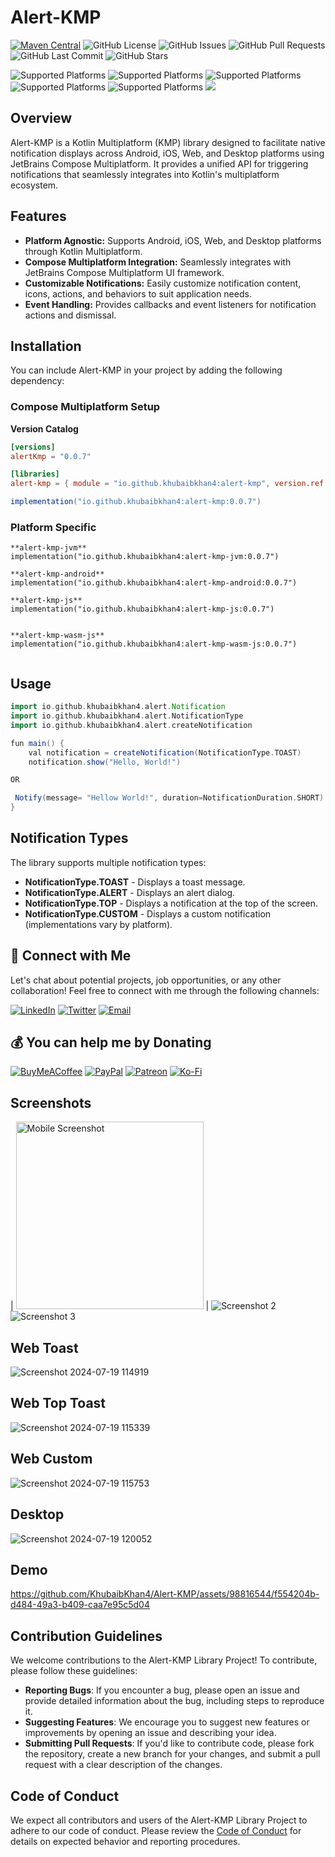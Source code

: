 # Alert-KMP

[![Maven Central](https://img.shields.io/maven-central/v/io.github.khubaibkhan4/alert-kmp.svg?label=Maven%20Central)](https://search.maven.org/artifact/io.github.khubaibkhan4/alert-kmp)
![GitHub License](https://img.shields.io/github/license/KhubaibKhan4/Alert-KMP)
![GitHub Issues](https://img.shields.io/github/issues/KhubaibKhan4/Alert-KMP)
![GitHub Pull Requests](https://img.shields.io/github/issues-pr/KhubaibKhan4/Alert-KMP)
![GitHub Last Commit](https://img.shields.io/github/last-commit/KhubaibKhan4/Alert-KMP)
![GitHub Stars](https://img.shields.io/github/stars/KhubaibKhan4/Alert-KMP?style=social)

![Supported Platforms](https://img.shields.io/badge/platform-Android-green.svg)
![Supported Platforms](https://img.shields.io/badge/platform-iOS-blue.svg)
![Supported Platforms](https://img.shields.io/badge/platform-JS-yellow.svg)
![Supported Platforms](https://img.shields.io/badge/platform-WASM-yellow.svg)
![Supported Platforms](https://img.shields.io/badge/platform-JVM-red.svg)
<img src="https://img.shields.io/liberapay/patrons/KhubaibKhanDev.svg?logo=liberapay">


## Overview

Alert-KMP is a Kotlin Multiplatform (KMP) library designed to facilitate native notification displays across Android, iOS, Web, and Desktop platforms using JetBrains Compose Multiplatform. It provides a unified API for triggering notifications that seamlessly integrates into Kotlin's multiplatform ecosystem.

## Features

- **Platform Agnostic:** Supports Android, iOS, Web, and Desktop platforms through Kotlin Multiplatform.
- **Compose Multiplatform Integration:** Seamlessly integrates with JetBrains Compose Multiplatform UI framework.
- **Customizable Notifications:** Easily customize notification content, icons, actions, and behaviors to suit application needs.
- **Event Handling:** Provides callbacks and event listeners for notification actions and dismissal.

## Installation

You can include Alert-KMP in your project by adding the following dependency:

### Compose Multiplatform Setup

**Version Catalog**
```toml
[versions]
alertKmp = "0.0.7"

[libraries]
alert-kmp = { module = "io.github.khubaibkhan4:alert-kmp", version.ref = "alertKmp" }
```

```groovy
implementation("io.github.khubaibkhan4:alert-kmp:0.0.7")
```

### Platform Specific
```
**alert-kmp-jvm**
implementation("io.github.khubaibkhan4:alert-kmp-jvm:0.0.7")

**alert-kmp-android**
implementation("io.github.khubaibkhan4:alert-kmp-android:0.0.7")

**alert-kmp-js**
implementation("io.github.khubaibkhan4:alert-kmp-js:0.0.7")


**alert-kmp-wasm-js**
implementation("io.github.khubaibkhan4:alert-kmp-wasm-js:0.0.7")


```


## Usage
```groovy
import io.github.khubaibkhan4.alert.Notification
import io.github.khubaibkhan4.alert.NotificationType
import io.github.khubaibkhan4.alert.createNotification

fun main() {
    val notification = createNotification(NotificationType.TOAST)
    notification.show("Hello, World!")

OR 

 Notify(message= "Hellow World!", duration=NotificationDuration.SHORT)
}
```
## Notification Types
The library supports multiple notification types:

- **NotificationType.TOAST** - Displays a toast message.
- **NotificationType.ALERT** - Displays an alert dialog.
- **NotificationType.TOP** - Displays a notification at the top of the screen.
- **NotificationType.CUSTOM** - Displays a custom notification (implementations vary by platform).

## 🤝 Connect with Me

Let's chat about potential projects, job opportunities, or any other collaboration! Feel free to connect with me through the following channels:

[![LinkedIn](https://img.shields.io/badge/LinkedIn-Connect-blue?style=for-the-badge&logo=linkedin)](https://www.linkedin.com/in/khubaibkhandev)
[![Twitter](https://img.shields.io/badge/Twitter-Follow-blue?style=for-the-badge&logo=twitter)](https://twitter.com/codespacepro)
[![Email](https://img.shields.io/badge/Email-Drop%20a%20Message-red?style=for-the-badge&logo=gmail)](mailto:18.bscs.803@gmail.com)

  ## 💰 You can help me by Donating
  [![BuyMeACoffee](https://img.shields.io/badge/Buy%20Me%20a%20Coffee-ffdd00?style=for-the-badge&logo=buy-me-a-coffee&logoColor=black)](https://buymeacoffee.com/khubaibkhan) [![PayPal](https://img.shields.io/badge/PayPal-00457C?style=for-the-badge&logo=paypal&logoColor=white)](https://paypal.me/18.bscs) [![Patreon](https://img.shields.io/badge/Patreon-F96854?style=for-the-badge&logo=patreon&logoColor=white)](https://patreon.com/MuhammadKhubaibImtiaz) [![Ko-Fi](https://img.shields.io/badge/Ko--fi-F16061?style=for-the-badge&logo=ko-fi&logoColor=white)](https://ko-fi.com/muhammadkhubaibimtiaz) 

## Screenshots
| <img src="https://github.com/KhubaibKhan4/Alert-KMP/blob/master/assests/screenshots/1.png" alt="Mobile Screenshot" width="300"> |
 ![Screenshot 2](https://github.com/KhubaibKhan4/Alert-KMP/blob/master/assests/screenshots/2.png) 
 ![Screenshot 3](https://github.com/KhubaibKhan4/Alert-KMP/blob/master/assests/screenshots/3.png) 

 ## Web Toast
 ![Screenshot 2024-07-19 114919](https://github.com/user-attachments/assets/617a3bc6-c129-45fb-acd2-83fb52866ce9)
 ## Web Top Toast
 ![Screenshot 2024-07-19 115339](https://github.com/user-attachments/assets/dd0ba090-21d9-4566-8097-7cc6eaae252d)
 ## Web Custom 
 ![Screenshot 2024-07-19 115753](https://github.com/user-attachments/assets/cfdc1782-8f13-4fff-bda3-dc97214f495f)
 ## Desktop
 ![Screenshot 2024-07-19 120052](https://github.com/user-attachments/assets/d3a58b21-75c4-4f6d-ad92-d86be8fa5429)


## Demo

https://github.com/KhubaibKhan4/Alert-KMP/assets/98816544/f554204b-d484-49a3-b409-caa7e95c5d04



  ## Contribution Guidelines
We welcome contributions to the Alert-KMP Library Project! To contribute, please follow these guidelines:

- **Reporting Bugs**: If you encounter a bug, please open an issue and provide detailed information about the bug, including steps to reproduce it.
- **Suggesting Features**: We encourage you to suggest new features or improvements by opening an issue and describing your idea.
- **Submitting Pull Requests**: If you'd like to contribute code, please fork the repository, create a new branch for your changes, and submit a pull request with a clear description of the changes.

## Code of Conduct
We expect all contributors and users of the Alert-KMP Library Project to adhere to our code of conduct. Please review the [Code of Conduct](CODE_OF_CONDUCT.md) for details on expected behavior and reporting procedures.
